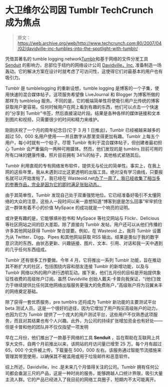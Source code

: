 # 大卫维尔公司因 Tumblr TechCrunch 成为焦点

> 原文：<https://web.archive.org/web/http://www.techcrunch.com:80/2007/04/02/davidville-inc-tumbles-into-the-spotlight-with-tumblr/>

凭借其著名的 tumble logging network[Tumblr](https://web.archive.org/web/20221104064401/http://www.tumblr.com/)和基于网络的文件分发工具 [Senduit](https://web.archive.org/web/20221104064401/http://www.senduit.com/) 的影响力，总部位于纽约的网络设计公司 [Davidville，Inc.](https://web.archive.org/web/20221104064401/http://www.davidville.com/) 准备制造一场轰动。它的解决方案在设计时就考虑了可访问性，这使得它们对最基本的用户也有吸引力。

Tumblr 是 tumblelogging 的重新设想，tumble logging 是博客的一个子集，使用快速的混合媒体帖子。这项服务希望像 LiveJournal 和 Blogger 为博客所做的那样为 tumblelog 服务。不同的是，它的极端简单性将使吸引用户比传统的博客获取用户更容易。任何时候用户在网上看到有趣的东西，他们可以点击一个快速的“分享到 Tumblr”书签，然后直接滚动片段。结果是各种各样的媒体链接和文本到图片和视频，只需要很少的时间和精力来维护。

刚刚庆祝了一个月的周年纪念日(它于 3 月 1 日推出)，Tumblr 已经被越来越多的超过 50，000 名用户使用——并且数字从那里变得更加有趣。Tumblr 上每五个用户，每小时就有一个帖子。尽管 Tumblr 有利于混合媒体帖子，但创建者最初担心 Tumblr 会严重偏向一两种可用媒体。然而，他们发现的是 tumblrs 目前可用的所有口味的健康传播，照片目前拥有 34%的帖子，其他格式紧随其后。

Tumblr 利用直观的专有网络发布软件，提供无与伦比的简单性。事实上，在我上网的这些年里，我从未遇到过比这更透明的出版工具。绝对没有学习曲线，只要报名就可以开始发帖了。我已经在 Wasteoid.net[办了一周了，我已经收集了相当多的参赛作品，完全是因为它的即时满足张贴动态。](https://web.archive.org/web/20221104064401/http://www.wasteoid.net/)

由于其简单性，Tumblr 发现自己处于双重强势地位。它已经准备好吸引不太懂网络的大众的注意，这些人一段时间以来一直想知道“博客到底是怎么回事”牢牢抓住这一群体有着不小的价值 MySpace 的成功就是一个响亮的证明。

或许更有趣的是，它能够填补脸书和 MySpace 等社交网站与 Flickr、Delicious 等社区网站之间的巨大差距。除了直接向 Tumblr 发帖，用户还可以从他们传播的许多其他网站获得 Tumblr 聚合提要。例如，在 Wasteoid 上，我将 Tumblr 设置为从 Twitter、Digg、Pipes 和其他网站获取 RSS 输出。结果是类似于我的数字意识流的东西，由状态更新、兴趣链接、图片、文本、引用、对话和我一天中遇到的几乎任何东西组成。

Tumblr 还有很多工作要做。今年 4 月，它将推出一系列 Tumblr 功能，旨在推动其不断扩大的社区，包括围绕内容和朋友连接 Tumblr 的新增功能，以及与 Tumblr 网络以外的用户进行透明互动。接下来，他们五月份的目标是开始提供象征性收费的高级账户订阅。虽然 Davidville 创始人戴夫·卡普向我保证，“(他们)致力于继续提供比任何其他网络出版服务更强大的免费账户，”高级账户将为羽翼未丰的网络奠定基础。

除了获得一套优质服务，pro tumblrs 还将成为 Tumblr 新功能的主要测试平台 beta 测试人员。这是一个很好的途径，因为它增加了用户购买高级账户的动力，也因为它为 Tumblr 提供了一个庞大的用户测试平台，这些用户不仅熟悉这项服务，而且对其结果也有个人兴趣。此外，为公司的持续扩张增加资金也有好处——但是卡普和他的团队并不仅仅指望一项发明

早在二月份，他们推出了一款基于网络的工具 **Senduit** ，旨在帮助在互联网上共享大文件。自两个月前推出以来，该网站的月访问量已增至 25 万。每个月有超过 65，000 个文件被上传，下载量在 500，000 左右。该服务通过智能节流措施来管理其带宽使用，以确保其不被滥用或用于垃圾邮件和恶意软件。

综上所述，Davidville，Inc .是未来几个月值得关注的公司。Tumblr 拥有任何公司都会垂涎三尺的产品，这是一种时尚的服务，能够跨越人口统计界限，吸引大量主流人群。它的产品已经进入了我目前的网络工具圈子，短期内不太可能离开。